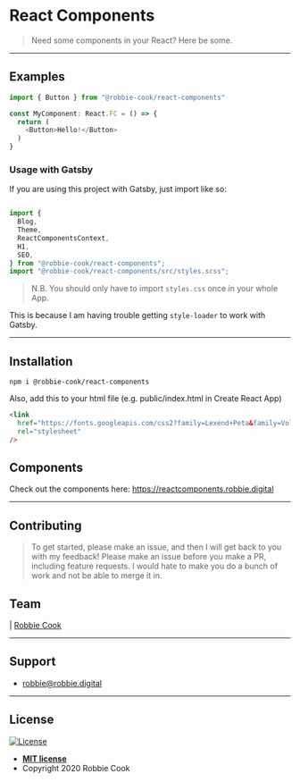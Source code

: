 # React Components

> Need some components in your React? Here be some.

---

## Examples

```typescript
import { Button } from "@robbie-cook/react-components"

const MyComponent: React.FC = () => {
  return (
    <Button>Hello!</Button>
  )
}
```

### Usage with Gatsby

If you are using this project with Gatsby, just import like so:
```typescript

import {
  Blog,
  Theme,
  ReactComponentsContext,
  H1,
  SEO,
} from "@robbie-cook/react-components";
import "@robbie-cook/react-components/src/styles.scss";
```

> N.B. You should only have to import `styles.css` once in your whole App.

This is because I am having trouble getting `style-loader` to work with Gatsby.

--- 

## Installation

`npm i @robbie-cook/react-components`

Also, add this to your html file (e.g. public/index.html in Create React App)

```html
<link
  href="https://fonts.googleapis.com/css2?family=Lexend+Peta&family=Vollkorn:ital,wght@0,600;0,700;0,800;0,900;1,700&display=swap"
  rel="stylesheet"
/>
```
## Components

Check out the components here: https://reactcomponents.robbie.digital

---

## Contributing

> To get started, please make an issue, and then I will get back to you with my feedback! Please make an issue before you make a PR, including feature requests.
I would hate to make you do a bunch of work and not be able to merge it in.

## Team

| <a href="https://github.com/Robbie-Cook/" target="_blank">Robbie Cook</a>

---

## Support

- robbie@robbie.digital

---

## License

[![License](http://img.shields.io/:license-mit-blue.svg?style=flat-square)](http://badges.mit-license.org)

- **[MIT license](http://opensource.org/licenses/mit-license.php)**
- Copyright 2020 Robbie Cook
